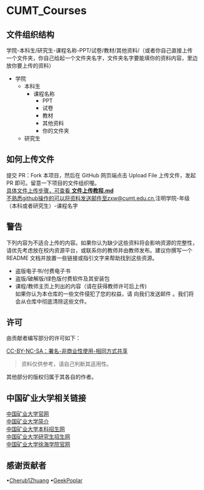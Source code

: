 # CUMT_Courses
## 文件组织结构
学院-本科生/研究生-课程名称-PPT/试卷/教材/其他资料/（或者你自己直接上传一个文件夹，你自己给起一个文件夹名字，文件夹名字要能填你的资料内容，里边放你要上传的资料）
+ 学院
  + 本科生
    + 课程名称
      + PPT
      + 试卷
      + 教材
      + 其他资料
      + 你的文件夹
  + 研究生
## 如何上传文件
  提交 PR：Fork 本项目，然后在 GitHub 网页端点击 Upload File 上传文件，发起 PR 即可。留意一下项目的文件组织喔。  
  [具体文件上传步骤，可查看 **文件上传教程.md**](https://github.com/Cherub1Zhuang/CUMT_Courses/blob/main/%E6%96%87%E4%BB%B6%E4%B8%8A%E4%BC%A0%E6%95%99%E7%A8%8B.md)   
  不熟悉github操作的可以将资料发送邮件至zxw@cumt.edu.cn,注明学院-年级（本科或者研究生）-课程名字
## 警告
下列内容为不适合上传的内容。如果你认为缺少这些资料将会影响资源的完整性，请优先考虑放在校内资源平台，或联系你的教师并由教师发布。建议你撰写一个 README 文档并放置一些链接或指引文字来帮助找到这些资源。

+ 盗版电子书/付费电子书
+ 盗版/破解版/绿色版付费软件及其安装包
+ 课程/教师主页上列出的内容（请在获得教师许可后上传)  
如果你认为本仓库的一些文件侵犯了您的权益，请 向我们发送邮件 。我们将会从仓库中彻底清除这些文件。
## 许可
由贡献者编写部分的许可如下：

[CC-BY-NC-SA：署名-非商业性使用-相同方式共享](https://creativecommons.org/licenses/by-nc-sa/4.0/deed.zh)

> 资料仅供参考，请自己判断其适用性。

其他部分的版权归属于其各自的作者。

## 中国矿业大学相关链接
[中国矿业大学官网](http://www.cumt.edu.cn/main.htm)  
[中国矿业大学简介](http://www.cumt.edu.cn/19834/list.htm)  
[中国矿业大学本科招生网](http://zs.cumt.edu.cn/)  
[中国矿业大学研究生招生网](http://yz.cumt.edu.cn/)  
[中国矿业大学徐海学院官网](http://xhxy.cumt.edu.cn/)

## 感谢贡献者
•[Cherub1Zhuang](https://github.com/Cherub1Zhuang) •[GeekPoplar](https://github.com/GeekPoplar)
